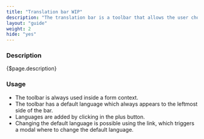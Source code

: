 ```yaml
---
title: "Translation bar WIP"
description: "The translation bar is a toolbar that allows the user choose the languages to translate content."
layout: "guide"
weight: 2
hide: "yes"
---
```


### Description

{$page.description}

### Usage

* The toolbar is always used inside a form context.
* The toolbar has a default language which always appears to the leftmost side of the bar.
* Languages are added by clicking in the plus button.
* Changing the default language is possible using the link, which triggers a modal where to change the default language.



